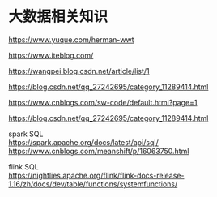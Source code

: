 # 大数据相关知识

https://www.yuque.com/herman-wwt

https://www.iteblog.com/

https://wangpei.blog.csdn.net/article/list/1

https://blog.csdn.net/qq_27242695/category_11289414.html

https://www.cnblogs.com/sw-code/default.html?page=1

https://blog.csdn.net/qq_27242695/category_11289414.html

spark SQL  
https://spark.apache.org/docs/latest/api/sql/  
https://www.cnblogs.com/meanshift/p/16063750.html

flink SQL  
https://nightlies.apache.org/flink/flink-docs-release-1.16/zh/docs/dev/table/functions/systemfunctions/
